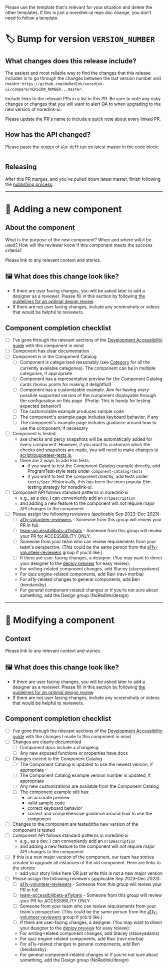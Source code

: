 Please use the template that's relevant for your situation and delete the other templates. If this is just a noredink-ui repo doc change, you don't need to follow a template.

# :label: Bump for version `VERSION_NUMBER`

## What changes does this release include?

The easiest and most reliable way to find the changes that this release includes is to go through the changes between the last version number and master: `https://github.com/NoRedInk/noredink-ui/compare/VERSION_NUMBER...master`.

Include links to the relevant PRs in a list in this PR. Be sure to note any risky changes or changes that you will want to alert QA to when upgrading to the new version of noredink-ui.

Please update the PR's name to include a quick note about every linked PR.

## How has the API changed?

Please paste the output of `elm diff` run on latest master in the code block:

```

```

## Releasing

After this PR merges, and you've pulled down latest master, finish following the [publishing process](https://github.com/NoRedInk/noredink-ui/blob/master/README.md#publishing-a-new-version).

---

# :star2: Adding a new component

## About the component

What is the purpose of the new component? When and where will it be used? How will the reviewer know if this component meets the success criteria?

Please link to any relevant context and stories.

## :framed_picture: What does this change look like?

- If there are user facing changes, you will be asked later to add a designer as a reviewer. Please fill in this section by following [the guidelines for an optimal design review](https://paper.dropbox.com/doc/Guidelines-for-Sharing-User-Facing-Changes-with-Design--BpL8hpJLMugy6033aT5m0JdaAg-bdKGQtYH9qO9I00hUkA6k).
- If there are not user facing changes, include any screenshots or videos that would be helpful to reviewers.

## Component completion checklist

- [ ] I've gone through the relevant sections of the [Development Accessibility guide](https://paper.dropbox.com/doc/Accessibility-guide-4-Development--BiIVdijSaoijjOuhz3iTCJJ1Ag-rGoHpC91pFg3zTrYpvOCQ) with this component in mind
- [ ] Component has clear documentation
- [ ] Component is in the Component Catalog
  - [ ] Component is categorized reasonably (see [Category](https://github.com/NoRedInk/noredink-ui/blob/master/component-catalog-app/Category.elm) for all the currently available categories). The component can be in multiple categories, if appropriate.
  - [ ] Component has a representative preview for the Component Catalog cards (bonus points for making it delightful!)
  - [ ] Component has a customizable example. Aim for having _every_ possible supported version of the component displayable through the configuration on this page. (Protip: This is handy for testing expected behavior!)
  - [ ] The customizable example produces sample code
  - [ ] The component's example page includes keyboard behavior, if any
  - [ ] The component's example page includes guidance around how to use the component, if necessary
- [ ] Component is tested
  - axe checks and percy snapshots will be automatically added for every component. However, if you want to customize _when_ the checks and snapshots are made, you will need to make changes to [script/puppeteer-tests.js](https://github.com/NoRedInk/noredink-ui/blob/master/script/puppeteer-tests.js).
  - there are 2 ways to add Elm tests:
    - if you want to test the Component Catalog example directly, add ProgramTest-style tests under `component-catalog/tests`
    - if you want to test the component directly, add tests under `tests/Spec`. Historically, this has been the more popular Elm testing strategy for noredink-ui.
- [ ] Component API follows standard patterns in noredink-ui
  - e.g., as a dev, I can conveniently add an `nriDescription`
  - and adding a new feature to the component will _not_ require major API changes to the component
- [ ] Please assign the following reviewers (applicable Sep 2023–Dec 2023):
  - [ ] [a11y-volunteer-reviewers](https://github.com/orgs/NoRedInk/teams/volunteer-a11y-reviewers) - Someone from this group will review your PR in full.
  - [ ]  [team-accessibilibats-a11ybats](https://github.com/orgs/NoRedInk/teams/team-accessibilibats-a11ybats) - Someone from this group will review your PR for ACCESSIBILITY ONLY.
  - [ ]  Someone from your team who can review requirements from your team's perspective. (This could be the same person from the [a11y-volunteer-reviewers](https://github.com/orgs/NoRedInk/teams/volunteer-a11y-reviewers) group if you'd like.)
  - [ ]  If there are user-facing changes, a designer. (You may want to direct your designer to the [deploy preview](https://github.com/NoRedInk/noredink-ui#reviews--preview-environments) for easy review):
    - For writing-related component changes, add Stacey (staceyadams)
    - For quiz engine-related components, add Ravi (ravi-morbia)
    - For a11y-related changes to general components, add Ben (bendansby)
    - For general component-related changes or if you’re not sure about something, add the Design group (NoRedInk/design)

---

# :wrench: Modifying a component

## Context

Please link to any relevant context and stories.

## :framed_picture: What does this change look like?

- If there are user facing changes, you will be asked later to add a designer as a reviewer. Please fill in this section by following [the guidelines for an optimal design review](https://paper.dropbox.com/doc/Guidelines-for-Sharing-User-Facing-Changes-with-Design--BpL8hpJLMugy6033aT5m0JdaAg-bdKGQtYH9qO9I00hUkA6k).
- If there are not user facing changes, include any screenshots or videos that would be helpful to reviewers.

## Component completion checklist

- [ ] I've gone through the relevant sections of the [Development Accessibility guide](https://paper.dropbox.com/doc/Accessibility-guide-4-Development--BiIVdijSaoijjOuhz3iTCJJ1Ag-rGoHpC91pFg3zTrYpvOCQ) with the changes I made to this component in mind
- [ ] Changes are clearly documented
  - [ ] Component docs include a changelog
  - [ ] Any new exposed functions or properties have docs
- [ ] Changes extend to the Component Catalog
  - [ ] The Component Catalog is updated to use the newest version, if appropriate
  - [ ] The Component Catalog example version number is updated, if appropriate
  - [ ] Any new customizations are available from the Component Catalog
  - [ ] The component example still has:
    - an accurate preview
    - valid sample code
    - correct keyboard behavior
    - correct and comprehensive guidance around how to use the component
- [ ] Changes to the component are tested/the new version of the component is tested
- [ ] Component API follows standard patterns in noredink-ui
  - e.g., as a dev, I can conveniently add an `nriDescription`
  - and adding a new feature to the component will _not_ require major API changes to the component
- [ ] If this is a new major version of the component, our team has stories created to upgrade all instances of the old component. Here are links to the stories:
  - add your story links here OR just write this is not a new major version
- [ ] Please assign the following reviewers (applicable Sep 2023–Dec 2023):
  - [ ] [a11y-volunteer-reviewers](https://github.com/orgs/NoRedInk/teams/volunteer-a11y-reviewers) - Someone from this group will review your PR in full.
  - [ ]  [team-accessibilibats-a11ybats](https://github.com/orgs/NoRedInk/teams/team-accessibilibats-a11ybats) - Someone from this group will review your PR for ACCESSIBILITY ONLY.
  - [ ]  Someone from your team who can review requirements from your team's perspective. (This could be the same person from the [a11y-volunteer-reviewers](https://github.com/orgs/NoRedInk/teams/volunteer-a11y-reviewers) group if you'd like.)
  - [ ]  If there are user-facing changes, a designer. (You may want to direct your designer to the [deploy preview](https://github.com/NoRedInk/noredink-ui#reviews--preview-environments) for easy review):
    - For writing-related component changes, add Stacey (staceyadams)
    - For quiz engine-related components, add Ravi (ravi-morbia)
    - For a11y-related changes to general components, add Ben (bendansby)
    - For general component-related changes or if you’re not sure about something, add the Design group (NoRedInk/design)

